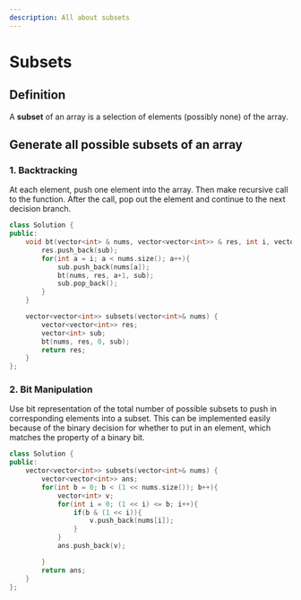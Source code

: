 ```yaml
---
description: All about subsets
---
```


# Subsets

## Definition

A **subset** of an array is a selection of elements (possibly none) of the array.



## Generate all possible subsets of an array

### 1. Backtracking

At each element, push one element into the array. Then make recursive call to the function. After the call, pop out the element and continue to the next decision branch.

```cpp
class Solution {
public:
    void bt(vector<int> & nums, vector<vector<int>> & res, int i, vector<int> &sub){
        res.push_back(sub);
        for(int a = i; a < nums.size(); a++){
            sub.push_back(nums[a]);
            bt(nums, res, a+1, sub);
            sub.pop_back();
        }
    }

    vector<vector<int>> subsets(vector<int>& nums) {
        vector<vector<int>> res;
        vector<int> sub;
        bt(nums, res, 0, sub);
        return res;
    }
};
```

### 2. Bit Manipulation

Use bit representation of the total number of possible subsets to push in corresponding elements into a subset. This can be implemented easily because of the binary decision for whether to put in an element, which matches the property of a binary bit.

```cpp
class Solution {
public:
    vector<vector<int>> subsets(vector<int>& nums) {
        vector<vector<int>> ans;
        for(int b = 0; b < (1 << nums.size()); b++){
            vector<int> v;
            for(int i = 0; (1 << i) <= b; i++){
                if(b & (1 << i)){
                    v.push_back(nums[i]);
                }
            }
            ans.push_back(v);

        }
        return ans; 
    }
};

```
